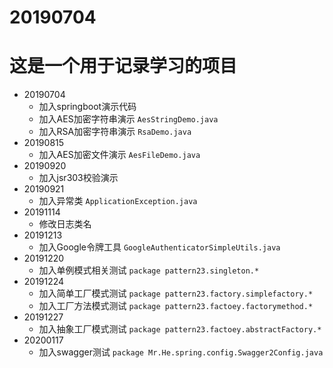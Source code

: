 # 20190704
# 这是一个用于记录学习的项目
* 20190704
    * 加入springboot演示代码
    * 加入AES加密字符串演示 `AesStringDemo.java`
    * 加入RSA加密字符串演示 `RsaDemo.java`
* 20190815
    * 加入AES加密文件演示 `AesFileDemo.java`
* 20190920
    * 加入jsr303校验演示 
* 20190921
    * 加入异常类 `ApplicationException.java`
* 20191114
    * 修改日志类名
* 20191213
    * 加入Google令牌工具 `GoogleAuthenticatorSimpleUtils.java`
* 20191220
    * 加入单例模式相关测试 `package pattern23.singleton.*`
* 20191224
    * 加入简单工厂模式测试 `package pattern23.factory.simplefactory.*`
    * 加入工厂方法模式测试 `package pattern23.factoey.factorymethod.*`
* 20191227
    * 加入抽象工厂模式测试 `package pattern23.factoey.abstractFactory.*`
* 20200117
    * 加入swagger测试 `package Mr.He.spring.config.Swagger2Config.java`

